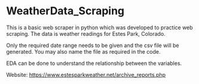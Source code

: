 # WeatherData_Scraping

This is a basic web scraper in python which was developed to practice web scraping. The data is weather readings for Estes Park, Colorado.

Only the required date range needs to be given and the csv file will be generated. You may also name the file as required in the code. 

EDA can be done to understand the relationship between the variables.

Website: https://www.estesparkweather.net/archive_reports.php
